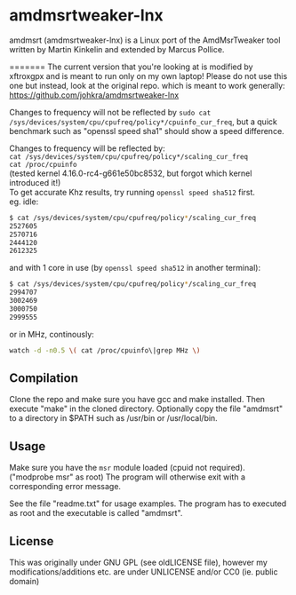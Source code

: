 amdmsrtweaker-lnx
=======

amdmsrt (amdmsrtweaker-lnx) is a Linux port of the AmdMsrTweaker tool written by Martin Kinkelin and extended by Marcus Pollice.

=======
The current version that you're looking at is modified by xftroxgpx and is meant to run only on my own laptop!
Please do not use this one but instead, look at the original repo. which is meant to work generally: https://github.com/johkra/amdmsrtweaker-lnx  



Changes to frequency will not be reflected by `sudo cat /sys/devices/system/cpu/cpufreq/policy*/cpuinfo_cur_freq`, but a quick benchmark such as "openssl speed sha1" should show a speed difference.  

Changes to frequency will be reflected by:  
`cat /sys/devices/system/cpu/cpufreq/policy*/scaling_cur_freq`  
`cat /proc/cpuinfo`  
(tested kernel 4.16.0-rc4-g661e50bc8532, but forgot which kernel introduced it!)  
To get accurate Khz results, try running `openssl speed sha512` first.  
eg. idle:  
  
```bash
$ cat /sys/devices/system/cpu/cpufreq/policy*/scaling_cur_freq
2527605
2570716
2444120
2612325
```
  
and with 1 core in use (by `openssl speed sha512` in another terminal):  
```bash
$ cat /sys/devices/system/cpu/cpufreq/policy*/scaling_cur_freq
2994707
3002469
3000750
2999555
```
  
or in MHz, continously:  
```bash
watch -d -n0.5 \( cat /proc/cpuinfo\|grep MHz \)
```

Compilation
-----------

Clone the repo and make sure you have gcc and make installed. Then execute "make" in the cloned directory. Optionally copy the file "amdmsrt" to a directory in $PATH such as /usr/bin or /usr/local/bin.

Usage
-----

Make sure you have the `msr` module loaded (cpuid not required). ("modprobe msr" as root) The program will otherwise exit with a corresponding error message.

See the file "readme.txt" for usage examples. The program has to executed as root and the executable is called "amdmsrt".


License
-------

This was originally under GNU GPL (see oldLICENSE file), however my modifications/additions etc. are under UNLICENSE and/or CC0 (ie. public domain)


